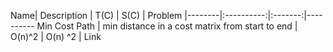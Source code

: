 
 Name| Description | T(C) | S(C) | Problem
|--------|:----------:|:-------:|----------
Min Cost Path | min distance in a cost matrix from start to end | O(n)^2 | O(n) ^2 | Link
